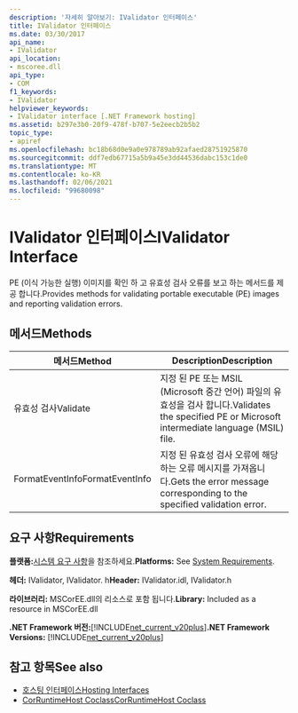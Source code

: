 ```yaml
---
description: '자세히 알아보기: IValidator 인터페이스'
title: IValidator 인터페이스
ms.date: 03/30/2017
api_name:
- IValidator
api_location:
- mscoree.dll
api_type:
- COM
f1_keywords:
- IValidator
helpviewer_keywords:
- IValidator interface [.NET Framework hosting]
ms.assetid: b297e3b0-20f9-478f-b707-5e2eecb2b5b2
topic_type:
- apiref
ms.openlocfilehash: bc18b68d0e9a0e978789ab92afaed28751925870
ms.sourcegitcommit: ddf7edb67715a5b9a45e3dd44536dabc153c1de0
ms.translationtype: MT
ms.contentlocale: ko-KR
ms.lasthandoff: 02/06/2021
ms.locfileid: "99680098"
---
```

# <a name="ivalidator-interface"></a><span data-ttu-id="fac4f-103">IValidator 인터페이스</span><span class="sxs-lookup"><span data-stu-id="fac4f-103">IValidator Interface</span></span>

<span data-ttu-id="fac4f-104">PE (이식 가능한 실행) 이미지를 확인 하 고 유효성 검사 오류를 보고 하는 메서드를 제공 합니다.</span><span class="sxs-lookup"><span data-stu-id="fac4f-104">Provides methods for validating portable executable (PE) images and reporting validation errors.</span></span>  
  
## <a name="methods"></a><span data-ttu-id="fac4f-105">메서드</span><span class="sxs-lookup"><span data-stu-id="fac4f-105">Methods</span></span>  
  
|<span data-ttu-id="fac4f-106">메서드</span><span class="sxs-lookup"><span data-stu-id="fac4f-106">Method</span></span>|<span data-ttu-id="fac4f-107">Description</span><span class="sxs-lookup"><span data-stu-id="fac4f-107">Description</span></span>|  
|------------|-----------------|  
|<span data-ttu-id="fac4f-108">유효성 검사</span><span class="sxs-lookup"><span data-stu-id="fac4f-108">Validate</span></span>|<span data-ttu-id="fac4f-109">지정 된 PE 또는 MSIL (Microsoft 중간 언어) 파일의 유효성을 검사 합니다.</span><span class="sxs-lookup"><span data-stu-id="fac4f-109">Validates the specified PE or Microsoft intermediate language (MSIL) file.</span></span>|  
|<span data-ttu-id="fac4f-110">FormatEventInfo</span><span class="sxs-lookup"><span data-stu-id="fac4f-110">FormatEventInfo</span></span>|<span data-ttu-id="fac4f-111">지정 된 유효성 검사 오류에 해당 하는 오류 메시지를 가져옵니다.</span><span class="sxs-lookup"><span data-stu-id="fac4f-111">Gets the error message corresponding to the specified validation error.</span></span>|  
  
## <a name="requirements"></a><span data-ttu-id="fac4f-112">요구 사항</span><span class="sxs-lookup"><span data-stu-id="fac4f-112">Requirements</span></span>  

 <span data-ttu-id="fac4f-113">**플랫폼:**[시스템 요구 사항](../../get-started/system-requirements.md)을 참조하세요.</span><span class="sxs-lookup"><span data-stu-id="fac4f-113">**Platforms:** See [System Requirements](../../get-started/system-requirements.md).</span></span>  
  
 <span data-ttu-id="fac4f-114">**헤더:** IValidator, IValidator. h</span><span class="sxs-lookup"><span data-stu-id="fac4f-114">**Header:** IValidator.idl, IValidator.h</span></span>  
  
 <span data-ttu-id="fac4f-115">**라이브러리:** MSCorEE.dll의 리소스로 포함 됩니다.</span><span class="sxs-lookup"><span data-stu-id="fac4f-115">**Library:** Included as a resource in MSCorEE.dll</span></span>  
  
 <span data-ttu-id="fac4f-116">**.NET Framework 버전:**[!INCLUDE[net_current_v20plus](../../../../includes/net-current-v20plus-md.md)]</span><span class="sxs-lookup"><span data-stu-id="fac4f-116">**.NET Framework Versions:** [!INCLUDE[net_current_v20plus](../../../../includes/net-current-v20plus-md.md)]</span></span>  
  
## <a name="see-also"></a><span data-ttu-id="fac4f-117">참고 항목</span><span class="sxs-lookup"><span data-stu-id="fac4f-117">See also</span></span>

- [<span data-ttu-id="fac4f-118">호스팅 인터페이스</span><span class="sxs-lookup"><span data-stu-id="fac4f-118">Hosting Interfaces</span></span>](hosting-interfaces.md)
- [<span data-ttu-id="fac4f-119">CorRuntimeHost Coclass</span><span class="sxs-lookup"><span data-stu-id="fac4f-119">CorRuntimeHost Coclass</span></span>](corruntimehost-coclass.md)
